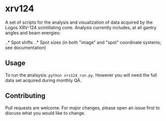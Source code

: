# xrv124

A set of scripts for the analysis and visualization of data acquired by the Logos XRV-124 scintillating cone. Analysis currently includes, at all gantry angles and beam energies:

..* Spot shifts
..* Spot sizes (in both "image" and "spot" coordinate systems; see documentation)


## Usage
To run the analsysis: ```python xrv124_run.py```. However you will need the full data set acquired during monthly QA.


## Contributing
Pull requests are welcome. For major changes, please open an issue first to discuss what you would like to change.


